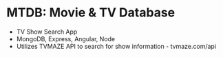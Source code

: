 # MTDB: Movie & TV Database
- TV Show Search App
- MongoDB, Express, Angular, Node
- Utilizes TVMAZE API to search for show information - tvmaze.com/api

